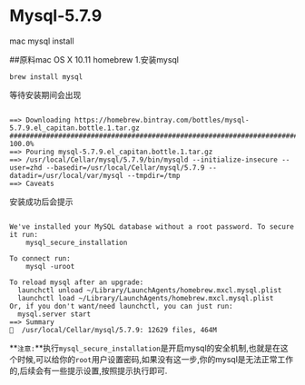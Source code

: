 # Mysql-5.7.9
mac mysql install 

##原料mac OS X 10.11 homebrew
1.安装mysql
<pre><code>brew install mysql</code></pre>
等待安装期间会出现
<pre><code>
==> Downloading https://homebrew.bintray.com/bottles/mysql-5.7.9.el_capitan.bottle.1.tar.gz
######################################################################## 100.0%
==> Pouring mysql-5.7.9.el_capitan.bottle.1.tar.gz
==> /usr/local/Cellar/mysql/5.7.9/bin/mysqld --initialize-insecure --user=zhd --basedir=/usr/local/Cellar/mysql/5.7.9 --datadir=/usr/local/var/mysql --tmpdir=/tmp
==> Caveats
</code></pre>
安装成功后会提示
<pre><code>
We've installed your MySQL database without a root password. To secure it run:
    mysql_secure_installation

To connect run:
    mysql -uroot

To reload mysql after an upgrade:
  launchctl unload ~/Library/LaunchAgents/homebrew.mxcl.mysql.plist
  launchctl load ~/Library/LaunchAgents/homebrew.mxcl.mysql.plist
Or, if you don't want/need launchctl, you can just run:
  mysql.server start
==> Summary
🍺  /usr/local/Cellar/mysql/5.7.9: 12629 files, 464M
</code></pre>
**`注意:`**执行`mysql_secure_installation`是开启mysql的安全机制,也就是在这个时候,可以给你的`root`用户设置密码,如果没有这一步,你的mysql是无法正常工作的,后续会有一些提示设置,按照提示执行即可.
